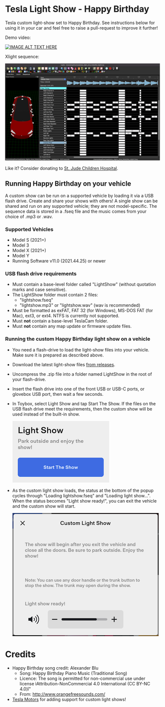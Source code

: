 # Tesla Light Show - Happy Birthday
Tesla custom light-show set to Happy Birthday. See instructions below for using it in your car and feel free to raise a pull-request to improve it further!

Demo video:

[![IMAGE ALT TEXT HERE](https://img.youtube.com/vi/OyA0XQSIbBw/0.jpg)](https://www.youtube.com/watch?v=OyA0XQSIbBw)

Xlight sequence:

<img src="/images/hbd_xlight.png?raw=true" width="1000" />

Like it? Consider donating to [St. Jude Children Hospital](https://www.stjude.org/donate).

## Running Happy Birthday on your vehicle
A custom show can be run on a supported vehicle by loading it via a USB flash drive. Create and share your shows with others! A single show can be shared and run on any supported vehicle; they are not model-specific. The sequence data is stored in a .fseq file and the music comes from your choice of .mp3 or .wav.
### Supported Vehicles
- Model S (2021+)
- Model 3
- Model X (2021+)
- Model Y
- Running Software v11.0 (2021.44.25) or newer
### USB flash drive requirements
- Must contain a base-level folder called "LightShow" (without quotation marks and case sensitive).
- The LightShow folder must contain 2 files:
  - "lightshow.fseq"
  - "lightshow.mp3" or "lightshow.wav" (wav is recommended)
- Must be formatted as exFAT, FAT 32 (for Windows), MS-DOS FAT (for Mac), ext3, or ext4. NTFS is currently not supported.
- Must **not** contain a base-level TeslaCam folder.
- Must **not** contain any map update or firmware update files.

### Running the custom Happy Birthday light show on a vehicle
- You need a flash-drive to load the light-show files into your vehicle. Make sure it is prepared as described above.
- Download the latest light-show files [from releases](https://github.com/SidU/HBDTeslaLightShow/releases).
- Uncompress the .zip file into a folder named LightShow in the root of your flash-drive.
- Insert the flash drive into one of the front USB or USB-C ports, or glovebox USB port, then wait a few seconds.
- In Toybox, select Light Show and tap Start The Show. If the files on the USB flash drive meet the requirements, then the custom show will be used instead of the built-in show.

    <img src="/images/start_show_button.png?raw=true" width="315" />

- As the custom light show loads, the status at the bottom of the popup cycles through "Loading lightshow.fseq" and "Loading light show...". When the status becomes "Light show ready!", you can exit the vehicle and the custom show will start.

    <img src="/images/light_show_ready.png?raw=true" widtht="476" />

# Credits
* Happy Birthday song credit: Alexander Blu
  * Song: Happy Birthday Piano Music (Traditional Song) 
  * Licence: The song is permitted for non-commercial use under license ìAttribution-NonCommercial 4.0 International (CC BY-NC 4.0)î"
  * From: http://www.orangefreesounds.com/
* [Tesla Motors](https://github.com/teslamotors/light-show) for adding support for custom light shows!
